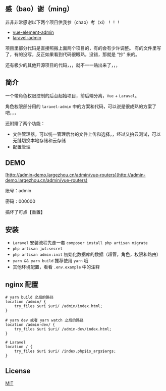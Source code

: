 ## 感（bao）谢（ming）

非非非常感谢以下两个项目供我参（chao）考（xi）！！！

- [vue-element-admin](https://github.com/PanJiaChen/vue-element-admin)
- [laravel-admin](https://github.com/z-song/laravel-admin)

项目里部分代码是直接照搬上面两个项目的，有的会有少许调整。
有的文件里写了，有的没写，反正如果看到代码很眼熟，没错，那就是 “抄” 来的。

还有极少的其他开源项目的代码，，，就不一一贴出来了，，，

## 简介

一个带角色权限控制的后台起始项目，前后端分离，`Vue` + `Laravel`。

角色权限部分用的 `laravel-admin` 中的方案和代码，可以说是很成熟的方案了吧，，，

还附赠了两个功能：

- 文件管理器，可以统一管理后台的文件上传和选择，，经过又拍云测试，可以无缝切换本地存储和云存储
- 配置管理

## DEMO

[http://admin-demo.largezhou.cn/admin/vue-routers](http://admin-demo.largezhou.cn/admin/vue-routers)

账号：admin

密码：000000

搞坏了可点【重置】

## 安装

- `Laravel` 安装流程先走一套
`
composer install
php artisan migrate
`
- `php artisan jwt:secret`
- `php artisan admin:init` 初始化数据库的数据（超管，角色，权限和路由）
- `yarn && yarn build` 推荐使用 `yarn` 哦
- 其他环境配置，看看 `.env.example` 中的注释

## nginx 配置

```nginx
# yarn build 之后的路径
location /admin/ {
    try_files $uri $uri/ /admin/index.html;
}

# yarn dev 或者 yarn watch 之后的路径
location /admin-dev/ {
    try_files $uri $uri/ /admin-dev/index.html;
}

# Laravel
location / {
    try_files $uri $uri/ /index.php$is_args$args;
}
```

## License
[MIT](LICENSE)

